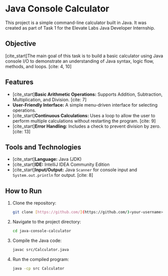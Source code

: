 # Java Console Calculator

This project is a simple command-line calculator built in Java. It was created as part of Task 1 for the Elevate Labs Java Developer Internship.

## Objective

[cite_start]The main goal of this task is to build a basic calculator using Java console I/O to demonstrate an understanding of Java syntax, logic flow, methods, and loops. [cite: 4, 10]

## Features

* [cite_start]**Basic Arithmetic Operations:** Supports Addition, Subtraction, Multiplication, and Division. [cite: 7]
* **User-Friendly Interface:** A simple menu-driven interface for selecting operations.
* [cite_start]**Continuous Calculations:** Uses a loop to allow the user to perform multiple calculations without restarting the program. [cite: 9]
* [cite_start]**Error Handling:** Includes a check to prevent division by zero. [cite: 13]

## Tools and Technologies

* [cite_start]**Language:** Java (JDK) 
* [cite_start]**IDE:** IntelliJ IDEA Community Edition 
* [cite_start]**Input/Output:** Java `Scanner` for console input and `System.out.println` for output. [cite: 8]

## How to Run

1.  Clone the repository:
    ```bash
    git clone [https://github.com/](https://github.com/)<your-username>/java-console-calculator.git
    ```
2.  Navigate to the project directory:
    ```bash
    cd java-console-calculator
    ```
3.  Compile the Java code:
    ```bash
    javac src/Calculator.java
    ```
4.  Run the compiled program:
    ```bash
    java -cp src Calculator
    ```
